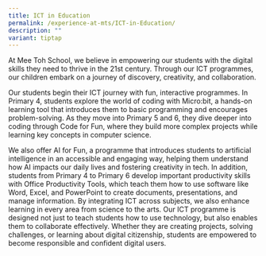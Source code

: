 ```yaml
---
title: ICT in Education
permalink: /experience-at-mts/ICT-in-Education/
description: ""
variant: tiptap
---
```

<p>At Mee Toh School, we believe in empowering our students with the digital
skills they need to thrive in the 21st century. Through our ICT programmes,
our children embark on a journey of discovery, creativity, and collaboration.</p>
<p>Our students begin their ICT journey with fun, interactive programmes.
In Primary 4, students explore the world of coding with Micro:bit, a hands-on
learning tool that introduces them to basic programming and encourages
problem-solving. As they move into Primary 5 and 6, they dive deeper into
coding through Code for Fun, where they build more complex projects while
learning key concepts in computer science.</p>
<p>We also offer AI for Fun, a programme that introduces students to artificial
intelligence in an accessible and engaging way, helping them understand
how AI impacts our daily lives and fostering creativity in tech. In addition,
students from Primary 4 to Primary 6 develop important productivity skills
with Office Productivity Tools, which teach them how to use software like
Word, Excel, and PowerPoint to create documents, presentations, and manage
information. By integrating ICT across subjects, we also enhance learning
in every area from science to the arts. Our ICT programme is designed not
just to teach students how to use technology, but also enables them to
collaborate effectively. Whether they are creating projects, solving challenges,
or learning about digital citizenship, students are empowered to become
responsible and confident digital users.</p>